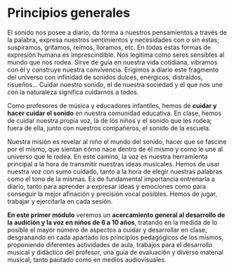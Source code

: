 # Principios generales

El sonido nos posee a diario, da forma a nuestros pensamientos a través de la palabra, expresa nuestros sentimientos y necesidades con o sin éstas; suspiramos, gritamos, reímos, lloramos, etc. En todas estas formas de expresión humana es imprescindible. Nos legitima como seres sensibles al mundo que nos rodea. Sirve de guía en nuestra vida cotidiana, vibramos con él y construye nuestra convivencia. Erigimos a diario este fragmento del universo con infinidad de sonidos dulces, enérgicos, distraídos, risueños…  Cuidar nuestro sonido, el de nuestra sociedad y el que nos une con la naturaleza significa cuidarnos a todos.

Como profesores de música y educadores infantiles, hemos de **cuidar y hacer cuidar el sonido** en nuestra comunidad educativa. En clase, hemos de cuidar nuestra propia voz, la de los niños y el sonido que les rodea; fuera de ella, junto con nuestros compañeros, el sonido de la escuela.

Nuestra misión es revelar al niño el mundo del sonido, hacer que se fascine por el mismo, que sientan cómo nace dentro de él mismo y como le une al universo que le rodea. En este camino, la voz es nuestra herramienta principal a la hora de transmitir nuestras ideas musicales. Hemos de usar nuestra voz con sumo cuidado, tanto a la hora de elegir nuestras palabras como el tono de la mismas. Es de fundamental importancia entrenarla a diario, tanto para aprender a expresar ideas y emociones como para conseguir la mejor afinación y precisión vocal posibles. Hemos de jugar, trabajar y ejercitarla en cada sesión.

**En este primer módulo** veremos un **acercamiento general al desarrollo de la audición y la voz en niños de 6 a 10 años**, tratando en la medida de lo posible el mayor número de aspectos a cuidar y desarrollar en clase, desgranando en cada apartado los principios pedagógicos de los mismos, proponiendo diferentes actividades de aula, trabajos para el desarrollo musical y didáctico del profesor, una guía de evaluación y diverso material musical, tanto pautado como en medios audiovisuales.
